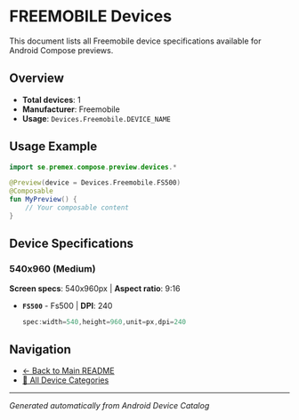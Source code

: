 # FREEMOBILE Devices

This document lists all Freemobile device specifications available for Android Compose previews.

## Overview

- **Total devices**: 1
- **Manufacturer**: Freemobile
- **Usage**: `Devices.Freemobile.DEVICE_NAME`

## Usage Example

```kotlin
import se.premex.compose.preview.devices.*

@Preview(device = Devices.Freemobile.FS500)
@Composable
fun MyPreview() {
    // Your composable content
}
```

## Device Specifications

### 540x960 (Medium)

**Screen specs**: 540x960px | **Aspect ratio**: 9:16

- **`FS500`** - Fs500 | **DPI**: 240
  ```kotlin
  spec:width=540,height=960,unit=px,dpi=240
  ```

## Navigation

- [← Back to Main README](../../README.md)
- [📱 All Device Categories](../README.md)

---
*Generated automatically from Android Device Catalog*
